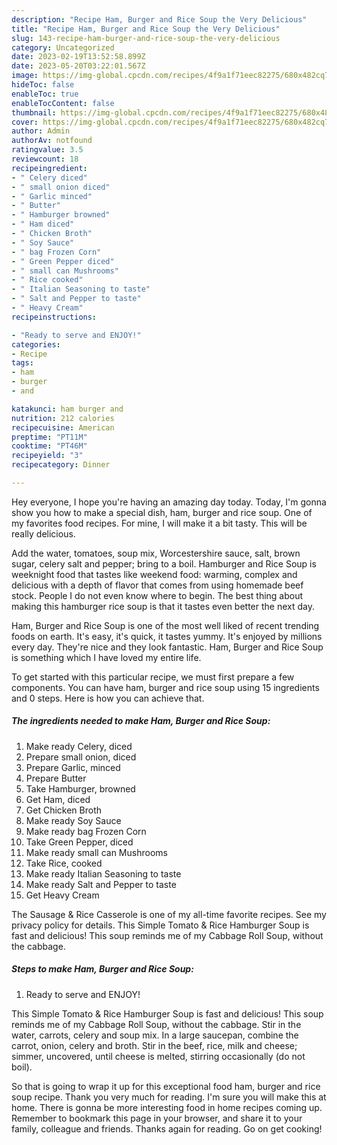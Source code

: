 ```yaml
---
description: "Recipe Ham, Burger and Rice Soup the Very Delicious"
title: "Recipe Ham, Burger and Rice Soup the Very Delicious"
slug: 143-recipe-ham-burger-and-rice-soup-the-very-delicious
category: Uncategorized
date: 2023-02-19T13:52:58.899Z
date: 2023-05-20T03:22:01.567Z
image: https://img-global.cpcdn.com/recipes/4f9a1f71eec82275/680x482cq70/ham-burger-and-rice-soup-recipe-main-photo.jpg
hideToc: false
enableToc: true
enableTocContent: false
thumbnail: https://img-global.cpcdn.com/recipes/4f9a1f71eec82275/680x482cq70/ham-burger-and-rice-soup-recipe-main-photo.jpg
cover: https://img-global.cpcdn.com/recipes/4f9a1f71eec82275/680x482cq70/ham-burger-and-rice-soup-recipe-main-photo.jpg
author: Admin
authorAv: notfound
ratingvalue: 3.5
reviewcount: 18
recipeingredient:
- " Celery diced"
- " small onion diced"
- " Garlic minced"
- " Butter"
- " Hamburger browned"
- " Ham diced"
- " Chicken Broth"
- " Soy Sauce"
- " bag Frozen Corn"
- " Green Pepper diced"
- " small can Mushrooms"
- " Rice cooked"
- " Italian Seasoning to taste"
- " Salt and Pepper to taste"
- " Heavy Cream"
recipeinstructions:

- "Ready to serve and ENJOY!"
categories:
- Recipe
tags:
- ham
- burger
- and

katakunci: ham burger and 
nutrition: 212 calories
recipecuisine: American
preptime: "PT11M"
cooktime: "PT46M"
recipeyield: "3"
recipecategory: Dinner

---
```



Hey everyone, I hope you're having an amazing day today. Today, I'm gonna show you how to make a special dish, ham, burger and rice soup. One of my favorites food recipes. For mine, I will make it a bit tasty. This will be really delicious.

Add the water, tomatoes, soup mix, Worcestershire sauce, salt, brown sugar, celery salt and pepper; bring to a boil. Hamburger and Rice Soup is weeknight food that tastes like weekend food: warming, complex and delicious with a depth of flavor that comes from using homemade beef stock. People I do not even know where to begin. The best thing about making this hamburger rice soup is that it tastes even better the next day.

Ham, Burger and Rice Soup is one of the most well liked of recent trending foods on earth. It's easy, it's quick, it tastes yummy. It's enjoyed by millions every day. They're nice and they look fantastic. Ham, Burger and Rice Soup is something which I have loved my entire life.


To get started with this particular recipe, we must first prepare a few components. You can have ham, burger and rice soup using 15 ingredients and 0 steps. Here is how you can achieve that.

<!--inarticleads1-->

##### The ingredients needed to make Ham, Burger and Rice Soup:

1. Make ready  Celery, diced
1. Prepare  small onion, diced
1. Prepare  Garlic, minced
1. Prepare  Butter
1. Take  Hamburger, browned
1. Get  Ham, diced
1. Get  Chicken Broth
1. Make ready  Soy Sauce
1. Make ready  bag Frozen Corn
1. Take  Green Pepper, diced
1. Make ready  small can Mushrooms
1. Take  Rice, cooked
1. Make ready  Italian Seasoning to taste
1. Make ready  Salt and Pepper to taste
1. Get  Heavy Cream


The Sausage &amp; Rice Casserole is one of my all-time favorite recipes. See my privacy policy for details. This Simple Tomato &amp; Rice Hamburger Soup is fast and delicious! This soup reminds me of my Cabbage Roll Soup, without the cabbage. 

<!--inarticleads2-->

##### Steps to make Ham, Burger and Rice Soup:


1. Ready to serve and ENJOY!

This Simple Tomato &amp; Rice Hamburger Soup is fast and delicious! This soup reminds me of my Cabbage Roll Soup, without the cabbage. Stir in the water, carrots, celery and soup mix. In a large saucepan, combine the carrot, onion, celery and broth. Stir in the beef, rice, milk and cheese; simmer, uncovered, until cheese is melted, stirring occasionally (do not boil). 

So that is going to wrap it up for this exceptional food ham, burger and rice soup recipe. Thank you very much for reading. I'm sure you will make this at home. There is gonna be more interesting food in home recipes coming up. Remember to bookmark this page in your browser, and share it to your family, colleague and friends. Thanks again for reading. Go on get cooking!
